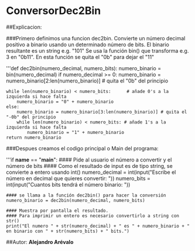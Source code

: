# ConversorDec2Bin

##Explicacion:

###Primero definimos una funcion dec2bin. Convierte un número decimal positivo a binario usando un 
determinado número de bits.
El binario resultante es un string e.g. "101"
Se usa la función bin() que transforma e.g. 3 en "0b11".
En esta función se quita el "0b" para dejar el "11"

'''def dec2bin(numero_decimal, numero_bits):
    numero_binario = bin(numero_decimal)
    if numero_decimal >= 0:
    numero_binario = numero_binario[2:len(numero_binario)]  # quita el "0b" del principio
    
    while len(numero_binario) < numero_bits:      # añade 0's a la izquierda si hace falta
        numero_binario = "0" + numero_binario
    else:
        numero_binario = numero_binario[3:len(numero_binario)] # quita el "-0b" del principio
        while len(numero_binario) < numero_bits: # añade 1's a la izquierda si hace falta
            numero_binario = "1" + numero_binario
    return numero_binario

###Despues creamos el codigo principal o Main del programa:

'''if __name__ == "__main__":
    #### Pide al usuario el número a convertir y el número de bits 
    #### Como el resultado de input es de tipo string, se convierte a entero usando int()
    numero_decimal = int(input("Escribe el número en decimal que quieres convertir: "))
    numero_bits = int(input("Cuantos bits tendrá el número binario: "))

    #### se llama a la función dec2bin() para hacer la conversión
    numero_binario = dec2bin(numero_decimal, numero_bits)

    #### Muestra por pantalla el resultado.
    #### Para imprimir un entero es necesario convertirlo a string con str()
    print("El numero " + str(numero_decimal) + " es " + numero_binario + " en binario con " + str(numero_bits) + " bits.")

##Autor:
**Alejandro Arévalo**
 
